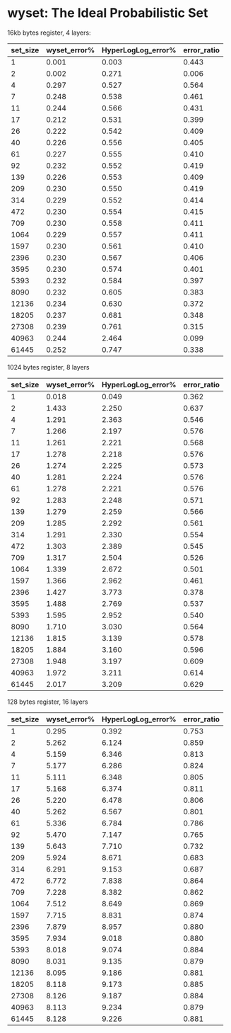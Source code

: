 # wyset: The Ideal Probabilistic Set

16kb bytes register, 4 layers:

|set_size|wyset_error%|HyperLogLog_error%|error_ratio|
|----|----|----|----|
|1|0.001|0.003|0.443|
|2|0.002|0.271|0.006|
|4|0.297|0.527|0.564|
|7|0.248|0.538|0.461|
|11|0.244|0.566|0.431|
|17|0.212|0.531|0.399|
|26|0.222|0.542|0.409|
|40|0.226|0.556|0.405|
|61|0.227|0.555|0.410|
|92|0.232|0.552|0.419|
|139|0.226|0.553|0.409|
|209|0.230|0.550|0.419|
|314|0.229|0.552|0.414|
|472|0.230|0.554|0.415|
|709|0.230|0.558|0.411|
|1064|0.229|0.557|0.411|
|1597|0.230|0.561|0.410|
|2396|0.230|0.567|0.406|
|3595|0.230|0.574|0.401|
|5393|0.232|0.584|0.397|
|8090|0.232|0.605|0.383|
|12136|0.234|0.630|0.372|
|18205|0.237|0.681|0.348|
|27308|0.239|0.761|0.315|
|40963|0.244|2.464|0.099|
|61445|0.252|0.747|0.338|


1024 bytes register, 8 layers

|set_size|wyset_error%|HyperLogLog_error%|error_ratio|
|----|----|----|----|
|1|0.018|0.049|0.362|
|2|1.433|2.250|0.637|
|4|1.291|2.363|0.546|
|7|1.266|2.197|0.576|
|11|1.261|2.221|0.568|
|17|1.278|2.218|0.576|
|26|1.274|2.225|0.573|
|40|1.281|2.224|0.576|
|61|1.278|2.221|0.576|
|92|1.283|2.248|0.571|
|139|1.279|2.259|0.566|
|209|1.285|2.292|0.561|
|314|1.291|2.330|0.554|
|472|1.303|2.389|0.545|
|709|1.317|2.504|0.526|
|1064|1.339|2.672|0.501|
|1597|1.366|2.962|0.461|
|2396|1.427|3.773|0.378|
|3595|1.488|2.769|0.537|
|5393|1.595|2.952|0.540|
|8090|1.710|3.030|0.564|
|12136|1.815|3.139|0.578|
|18205|1.884|3.160|0.596|
|27308|1.948|3.197|0.609|
|40963|1.972|3.211|0.614|
|61445|2.017|3.209|0.629|


128 bytes register, 16 layers

|set_size|wyset_error%|HyperLogLog_error%|error_ratio|
|----|----|----|----|
|1|0.295|0.392|0.753|
|2|5.262|6.124|0.859|
|4|5.159|6.346|0.813|
|7|5.177|6.286|0.824|
|11|5.111|6.348|0.805|
|17|5.168|6.374|0.811|
|26|5.220|6.478|0.806|
|40|5.262|6.567|0.801|
|61|5.336|6.784|0.786|
|92|5.470|7.147|0.765|
|139|5.643|7.710|0.732|
|209|5.924|8.671|0.683|
|314|6.291|9.153|0.687|
|472|6.772|7.838|0.864|
|709|7.228|8.382|0.862|
|1064|7.512|8.649|0.869|
|1597|7.715|8.831|0.874|
|2396|7.879|8.957|0.880|
|3595|7.934|9.018|0.880|
|5393|8.018|9.074|0.884|
|8090|8.031|9.135|0.879|
|12136|8.095|9.186|0.881|
|18205|8.118|9.173|0.885|
|27308|8.126|9.187|0.884|
|40963|8.113|9.234|0.879|
|61445|8.128|9.226|0.881|
